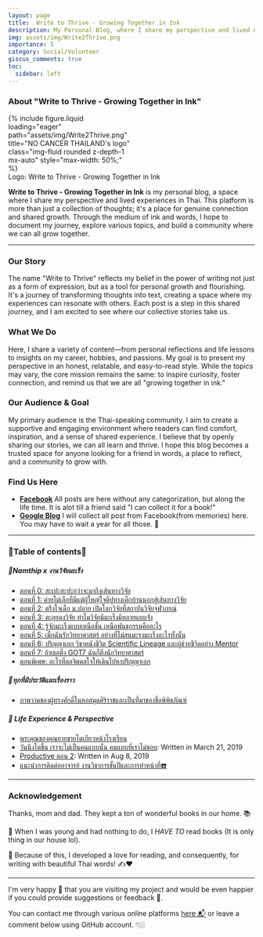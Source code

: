 ```yaml
---
layout: page
title:  Write to Thrive - Growing Together in Ink
description: My Personal Blog, where I share my perspective and lived experiences in Thai language. 
img: assets/img/Write2Thrive.png
importance: 5
category: Social/Volunteer
giscus_comments: true
toc:
  sidebar: left
---
```

### About "Write to Thrive - Growing Together in Ink"

<div class="row justify-content-center">
  <div class="col-sm mt-3 mt-md-0 content-center" style="max-width: 50%;">
    {% include figure.liquid loading="eager" path="assets/img/Write2Thrive.png" title="NO CANCER THAILAND's logo" class="img-fluid rounded z-depth-1 mx-auto" style="max-width: 50%;" %}
  </div>
</div>
<div class="caption text-center">
    <a>Logo: Write to Thrive - Growing Together in Ink</a>
</div>

**Write to Thrive - Growing Together in Ink** is my personal blog, a space where I share my perspective and lived experiences in Thai. This platform is more than just a collection of thoughts; it's a place for genuine connection and shared growth. Through the medium of ink and words, I hope to document my journey, explore various topics, and build a community where we can all grow together.

---

### Our Story

The name "Write to Thrive" reflects my belief in the power of writing not just as a form of expression, but as a tool for personal growth and flourishing. It's a journey of transforming thoughts into text, creating a space where my experiences can resonate with others. Each post is a step in this shared journey, and I am excited to see where our collective stories take us.

### What We Do

Here, I share a variety of content—from personal reflections and life lessons to insights on my career, hobbies, and passions. My goal is to present my perspective in an honest, relatable, and easy-to-read style. While the topics may vary, the core mission remains the same: to inspire curiosity, foster connection, and remind us that we are all "growing together in ink."

### Our Audience & Goal

My primary audience is the Thai-speaking community. I aim to create a supportive and engaging environment where readers can find comfort, inspiration, and a sense of shared experience. I believe that by openly sharing our stories, we can all learn and thrive. I hope this blog becomes a trusted space for anyone looking for a friend in words, a place to reflect, and a community to grow with.

### Find Us Here
* [**Facebook**](https://thewhispersofbiology.blogspot.com/) All posts are here without any categorization, but along the life time. It is alot till a friend said "I can collect it for a book!"
* [**Google Blog**](https://thewhispersofbiology.blogspot.com/) I will collect all post from Facebook(from memories) here. You may have to wait a year for all those. 🤗

---
### 🧶Table of contents🧶
##### 🍭Namthip x งานวิจัยมะเร็ง
- [ตอนที่ 0: สะเปะสะปะกว่าจะมาถึงเส้นทางวิจัย](https://write-2-thrive.blogspot.com/2025/02/Namthip-CancerRes-0.html) 
- [ตอนที่ 1: ค่ายไม่เล็กที่มีแต่ผู้ใหญ่ใจดีปูทางเด็กบ้านนอกสู่เส้นทางวิจัย](https://write-2-thrive.blogspot.com/2025/02/Namthip-CancerRes-1.html) 
- [ตอนที่ 2: ตรึงใจเด็ก ม.ปลาย เปิดโลกวิจัยที่สถาบันวิจัยจุฬาภรณ์](https://write-2-thrive.blogspot.com/2025/02/Namthip-CancerRes-2.html)
- [ตอนที่ 3: ตะลุยดงวิจัย ทำไมวิจัยมีมะเร็งมีหลายแบบจัง](https://write-2-thrive.blogspot.com/2021/09/Namthip-CancerRes-3.html)
- [ตอนที่ 4: รู้จักมะเร็งแบบเหนือชั้น เหนือพันธุกรรมคืออะไร](https://write-2-thrive.blogspot.com/2024/09/Namthip-CancerRes-4.html) 
- [ตอนที่ 5: เมื่อฉันรักวิทยาศาสตร์ อย่างที่ไม่สนมะรงมะเร็งอะไรทั้งนั้น](https://write-2-thrive.blogspot.com/2025/02/Namthip-CancerRes-5.html)
- [ตอนที่ 6: ปริญญาเอก วิชาหนังชีวิต Scientific Lineage และผู้ช่วยชีวิตอย่าง Mentor](https://write-2-thrive.blogspot.com/2025/02/Namthip-CancerRes-6.html) 
- [ตอนที่ 7: ถ้าเธอติ่ง GOT7 ฉันก็ติ่งนักวิทยาศาสตร์](https://write-2-thrive.blogspot.com/2025/06/CancerRes-07.html)
- [ตอนพิเศษ: อะไรที่ดลจิตดลใจให้เดินไปหาปริญญาเอก](https://write-2-thrive.blogspot.com/2025/08/namthip-x.html)

##### 🍭ทุกที่มีประวัติและเรื่องราว
- [ภาพวาดของผู้ทรงศักดิ์ในหอสมุดศิริราชและเป็นที่มาของชื่อพิพิธภัณฑ์](https://write-2-thrive.blogspot.com/2025/08/blog-post_94.html)

##### 🍭 Life Experience & Perspective
- [พระคุณของคุณยายขายโตเกียวหน้าโรงเรียน](https://write-2-thrive.blogspot.com/2025/08/blog-post_10.html)
- [วันนึงโตขึ้น เราจะไม่เป็นคนแบบนั้น คนแบบที่เราไม่ชอบ](https://write-2-thrive.blogspot.com/2025/08/blog-post.html): Written in March 21, 2019
- [Productive ตอน 2](https://write-2-thrive.blogspot.com/2025/08/productive-2.html): Written in Aug 8, 2019
- [แนะนำการติดต่ออาจารย์ งานวิชาการชั้นปีและการทำหน้าที่☎️](https://write-2-thrive.blogspot.com/2025/08/blog-post_12.html)

---
### Acknowledgement

Thanks, mom and dad. They kept a ton of wonderful books in our home. 📚 

📖 When I was young and had nothing to do, I *HAVE TO* read books (It is only thing in our house lol). 

📖 Because of this, I developed a love for reading, and consequently, for writing with beautiful Thai words! ✍️❤️

---
I'm very happy 🥰 that you are visiting my project and would be even happier if you could provide suggestions or feedback 🤩. 

You can contact me through various online platforms [here 📬](https://kuchikinamthip.github.io/) or leave a comment below using GitHub account. 👇🏼
